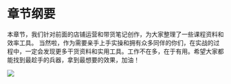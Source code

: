 # 章节纲要

本章节，我们针对前面的店铺运营和带货笔记创作，为大家整理了一些课程资料和效率工具。
当然啦，作为需要亲手上手实操和拥有众多同伴的你们，在实战的过程中，一定会发现更多干货资料和实用工具。工作不在多，在于有用。希望大家都能找到最趁手的兵器，拿到最想要的效果，加油！

![](img/f5f11c405b1ebfa42488ca1035ca05ad.png)